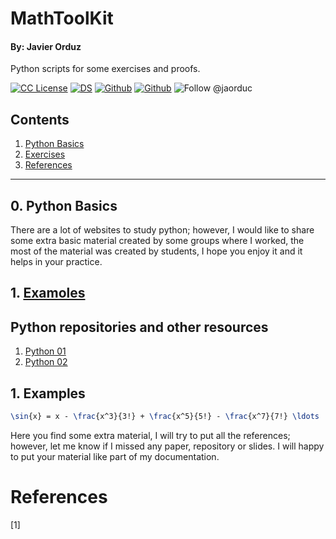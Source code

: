 # MathToolKit
#### By: Javier Orduz

Python scripts for some exercises and proofs. 

[license-badge]: https://img.shields.io/badge/License-CC-orange
[license]: https://creativecommons.org/licenses/by-nc-sa/3.0/deed.en

[![CC License][license-badge]][license
]  [![DS](https://img.shields.io/badge/downloads-DS-green)](https://github.com/Earlham-College/DS_Fall_2022)  [![Github](https://img.shields.io/badge/jaorduz-repos-blue)](https://github.com/jaorduz/) [![Github](https://img.shields.io/badge/jaorduc-repos-green)](https://github.com/jaorduc/)
 ![Follow @jaorduc](https://img.shields.io/twitter/follow/jaorduc?label=follow&logo=twitter&logoColor=lkj&style=plastic)



## Contents
1. [Python Basics](#pythoBas01)
1. [Exercises](#exa01)
1. [References](#references)

----------------




## 0. Python Basics <a name = pythoBas01></a>

There are a lot of websites to study python; however, I would like to share some extra basic material created by some groups where I worked, the most of the material was created by students, I hope you enjoy it and it helps in your practice.


## 1. [Examoles](#exa01)




## Python repositories and other resources

1. [Python 01](https://www.learnpython.org/)
1. [Python 02](https://github.com/UNAM-FESAc)


## 1. Examples <a name = electric01></a>




```LaTeX
\sin{x} = x - \frac{x^3}{3!} + \frac{x^5}{5!} - \frac{x^7}{7!} \ldots
```



Here you find some extra material, I will try to put all the references; however, let me know if I missed any paper, repository or slides.
I will happy to put your material like part of my documentation.




# References <a name="references"></a>


[1] 